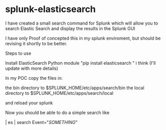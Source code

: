splunk-elasticsearch
====================

I have created a small search command for Splunk which will allow you to search Elastic Search and display the results in the Splunk GUI


I have only Proof of concepted this in my splunk enviroment, but should be revising it shortly to be better.

Steps to use

Install ElasticSearch Python module "pip install elasticsearch " i think (I'll update with more details)

In my POC copy the files in:

the bin directory to $SPLUNK_HOME/etc/apps/search/bin
the local directory to $SPLUNK_HOME/etc/apps/search/local 

and reload your splunk

Now you should be able to do a simple search like 

| es | search Event="*SOMETHING*" 

